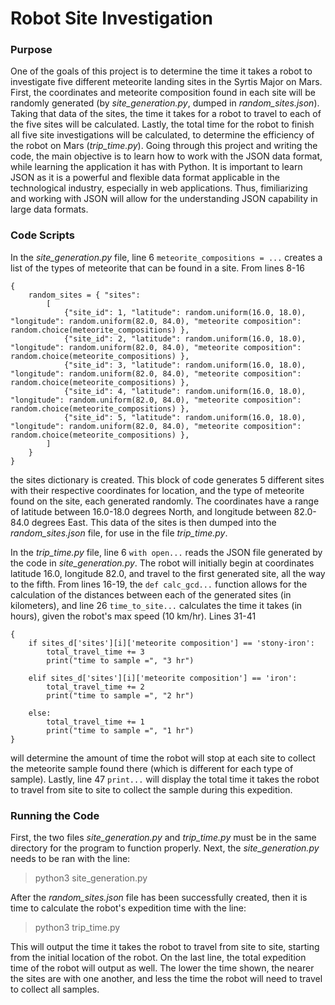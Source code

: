 # Robot Site Investigation

### Purpose
One of the goals of this project is to determine the time it takes a robot to investigate five different meteorite landing sites in the Syrtis Major on Mars. First, the coordinates and meteorite composition found in each site will be randomly generated (by *site_generation.py*, dumped in *random_sites.json*). Taking that data of the sites, the time it takes for a robot to travel to each of the five sites will be calculated. Lastly, the total time for the robot to finish all five site investigations will be calculated, to determine the efficiency of the robot on Mars (*trip_time.py*). Going through this project and writing the code, the main objective is to learn how to work with the JSON data format, while learning the application it has with Python. It is important to learn JSON as it is a powerful and flexible data format applicable in the technological industry, especially in web applications. Thus, fimiliarizing and working with JSON will allow for the understanding JSON capability in large data formats.

### Code Scripts
In the *site_generation.py* file, line 6 `meteorite_compositions = ...` creates a list of the types of meteorite that can be found in a site. From lines 8-16 
```
{
    random_sites = { "sites":
        [ 
            {"site_id": 1, "latitude": random.uniform(16.0, 18.0), "longitude": random.uniform(82.0, 84.0), "meteorite composition": random.choice(meteorite_compositions) },
            {"site_id": 2, "latitude": random.uniform(16.0, 18.0), "longitude": random.uniform(82.0, 84.0), "meteorite composition": random.choice(meteorite_compositions) },
            {"site_id": 3, "latitude": random.uniform(16.0, 18.0), "longitude": random.uniform(82.0, 84.0), "meteorite composition": random.choice(meteorite_compositions) },
            {"site_id": 4, "latitude": random.uniform(16.0, 18.0), "longitude": random.uniform(82.0, 84.0), "meteorite composition": random.choice(meteorite_compositions) },
            {"site_id": 5, "latitude": random.uniform(16.0, 18.0), "longitude": random.uniform(82.0, 84.0), "meteorite composition": random.choice(meteorite_compositions) },
        ]
    }
}
```  
the sites dictionary is created. This block of code generates 5 different sites with their respective coordinates for location, and the type of meteorite found on the site, each generated randomly. The coordinates have a range of latitude between 16.0-18.0 degrees North, and longitude between 82.0-84.0 degrees East. This data of the sites is then dumped into the *random_sites.json* file, for use in the file *trip_time.py*.

In the *trip_time.py* file, line 6 `with open...` reads the JSON file generated by the code in *site_generation.py*. The robot will initially begin at coordinates latitude 16.0, longitude 82.0, and travel to the first generated site, all the way to the fifth. From lines 16-19, the `def calc_gcd...` function allows for the calculation of the distances between each of the generated sites (in kilometers), and line 26 `time_to_site...` calculates the time it takes (in hours), given the robot's max speed (10 km/hr). Lines 31-41 
```
{
    if sites_d['sites'][i]['meteorite composition'] == 'stony-iron':
        total_travel_time += 3
        print("time to sample =", "3 hr")

    elif sites_d['sites'][i]['meteorite composition'] == 'iron':
        total_travel_time += 2
        print("time to sample =", "2 hr")

    else:
        total_travel_time += 1
        print("time to sample =", "1 hr")
}
```
will determine the amount of time the robot will stop at each site to collect the meteorite sample found there (which is different for each type of sample). Lastly, line 47 `print...` will display the total time it takes the robot to travel from site to site to collect the sample during this expedition.

### Running the Code
First, the two files *site_generation.py* and *trip_time.py* must be in the same directory for the program to function properly. Next, the *site_generation.py* needs to be ran with the line: 
> python3 site_generation.py

After the *random_sites.json* file has been successfully created, then it is time to calculate the robot's expedition time with the line: 
> python3 trip_time.py

This will output the time it takes the robot to travel from site to site, starting from the initial location of the robot. On the last line, the total expedition time of the robot will output as well. The lower the time shown, the nearer the sites are with one another, and less the time the robot will need to travel to collect all samples.